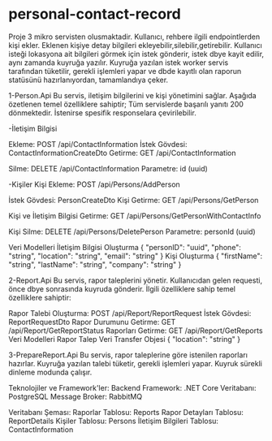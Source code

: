 # personal-contact-record
Proje 3 mikro servisten olusmaktadir.
Kullanıcı, rehbere ilgili endpointlerden kişi ekler. 
Eklenen kişiye detay bilgileri ekleyebilir,silebilir,getirebilir.
Kullanıcı isteği lokasyona ait bilgileri görmek için istek gönderir, istek dbye kayit edilir, aynı zamanda kuyruğa yazılır.
Kuyruğa yazılan istek worker servis tarafından tüketilir, gerekli işlemleri yapar ve dbde kayıtlı olan raporun statüsünü hazırlanıyordan, tamamlandıya çeker. 

1-Person.Api
 Bu servis, iletişim bilgilerini ve kişi yönetimini sağlar. Aşağıda özetlenen temel özelliklere sahiptir;
 Tüm servislerde başarılı yanıtı 200 dönmektedir. İstenirse spesifik responselara çevirilebilir.

-İletişim Bilgisi

Ekleme: POST /api/ContactInformation
İstek Gövdesi: ContactInformationCreateDto
Getirme: GET /api/ContactInformation

Silme: DELETE /api/ContactInformation
Parametre: id (uuid)

-Kişiler
Kişi Ekleme: POST /api/Persons/AddPerson

İstek Gövdesi: PersonCreateDto
Kişi Getirme: GET /api/Persons/GetPerson

Kişi ve İletişim Bilgisi Getirme: GET /api/Persons/GetPersonWithContactInfo

Kişi Silme: DELETE /api/Persons/DeletePerson
Parametre: personId (uuid)

Veri Modelleri
İletişim Bilgisi Oluşturma
{
  "personID": "uuid",
  "phone": "string",
  "location": "string",
  "email": "string"
}
Kişi Oluşturma
{
  "firstName": "string",
  "lastName": "string",
  "company": "string"
}


2-Report.Api
Bu servis, rapor taleplerini yönetir. Kullanıcıdan gelen requesti, önce dbye sonrasında kuyruda gönderir. İlgili özelliklere sahip temel özelliklere sahiptir:

Rapor Talebi Oluşturma: POST /api/Report/ReportRequest
İstek Gövdesi: ReportRequestDto
Rapor Durumunu Getirme: GET /api/Report/GetReportStatus
Raporları Getirme: GET /api/Report/GetReports
Veri Modelleri
Rapor Talep Veri Transfer Objesi
{
  "location": "string"
}

3-PrepareReport.Api
Bu servis, rapor taleplerine göre istenilen raporları hazırlar. Kuyruğa yazılan talebi tüketir, gerekli işlemleri yapar. Kuyruk sürekli dinleme modunda çalışır.


Teknolojiler ve Framework'ler:
Backend Framework: .NET Core
Veritabanı: PostgreSQL
Message Broker: RabbitMQ


Veritabanı Şeması:
Raporlar Tablosu: Reports
Rapor Detayları Tablosu: ReportDetails
Kişiler Tablosu: Persons
İletişim Bilgileri Tablosu: ContactInformation